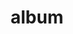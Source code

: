 ---
layout: album
resource: facebook
title: "album"
description: "masonry"
active: gallery
header-img: "img/gallery-bg.jpg"
album-title: "my 9th album"
images:
  - image_path: HQT/vay_ngan_cs/4/720195913486335_398188386_720196633486263_8287359815855073185_n.jpg
  - image_path: HQT/vay_ngan_cs/4/720196086819651_398490124_720196083486318_1813874731741607867_n.jpg
  - image_path: HQT/vay_ngan_cs/4/720196150152978_399940012_720196143486312_1921121409825309143_n.jpg
  - image_path: HQT/vay_ngan_cs/4/720196250152968_399953686_720196246819635_7268351326606595900_n.jpg
  - image_path: HQT/vay_ngan_cs/4/832029405636318_441337945_832036272302298_8888377483610482153_n.jpg
  - image_path: HQT/vay_ngan_cs/4/832029825636276_440955294_832029822302943_8131782212798577703_n.jpg
  - image_path: HQT/vay_ngan_cs/4/832036052302320_440935808_832036048968987_8620068881516291309_n.jpg
  - image_path: HQT/vay_ngan_cs/4/847740410731884_445419044_847741527398439_7959827646762912504_n.jpg
  - image_path: HQT/vay_ngan_cs/4/847740457398546_445419141_847741740731751_2581548569279210946_n.jpg
  - image_path: HQT/vay_ngan_cs/4/849613563877902_447846466_849613887211203_2249863463736001902_n.jpg
  - image_path: HQT/vay_ngan_cs/4/849613663877892_447901812_849614007211191_5415624688844369902_n.jpg
  - image_path: HQT/vay_ngan_cs/4/851423997030192_448206192_851424173696841_5786696027030653945_n.jpg
  - image_path: HQT/vay_ngan_cs/4/851424020363523_448184341_851424187030173_3003058679514959612_n.jpg
  - image_path: HQT/vay_ngan_cs/4/851424047030187_448087058_851424233696835_4261315399401414811_n.jpg
  - image_path: HQT/vay_ngan_cs/4/854951700010755_448437757_854951990010726_6614347565594561738_n.jpg
  - image_path: HQT/vay_ngan_cs/4/854951753344083_448389370_854952033344055_1203019511517065119_n.jpg
  - image_path: HQT/vay_ngan_cs/4/854951773344081_448439937_854952043344054_4459314746194946358_n.jpg
  - image_path: HQT/vay_ngan_cs/4/854955250010400_448439687_854957663343492_6560495543788963592_n.jpg
  - image_path: HQT/vay_ngan_cs/4/879834557522469_453160041_879834810855777_7507054568445308876_n.jpg
  - image_path: HQT/vay_ngan_cs/4/879834570855801_453070384_879834824189109_5772265262324043448_n.jpg
  - image_path: HQT/vay_ngan_cs/4/879834617522463_453197607_879834864189105_2223368535142043992_n.jpg
  - image_path: HQT/vay_ngan_cs/4/879834630855795_452914156_879834880855770_2418062922857148649_n.jpg
  - image_path: HQT/vay_ngan_cs/4/884864423686149_453752657_884864420352816_3869732916778555842_n.jpg
  - image_path: HQT/vay_ngan_cs/4/_793794146126511_432365810_793794516126474_7698966232612884736_n.jpg
  - image_path: HQT/vay_ngan_cs/4/_793794146126511_432407391_797594229079836_7922232225635038525_n.jpg
  - image_path: HQT/vay_ngan_cs/4/_793794146126511_432420681_797594252413167_8045277663518827558_n.jpg
  - image_path: HQT/vay_ngan_cs/4/_793794146126511_434928575_810658144440111_1393502644289177294_n.jpg
  - image_path: HQT/vay_ngan_cs/4/_926184366220821_461603452_926187082887216_193744352721268824_n.jpg
  - image_path: HQT/vay_ngan_cs/4/_926184366220821_461603557_926187869553804_8127024372550577353_n.jpg
  - image_path: HQT/vay_ngan_cs/4/_926184366220821_461926094_926186819553909_5638302392306404458_n.jpg
---